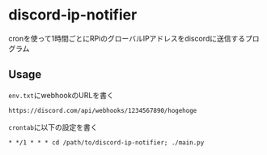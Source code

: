 # discord-ip-notifier

cronを使って1時間ごとにRPiのグローバルIPアドレスをdiscordに送信するプログラム

## Usage

`env.txt`にwebhookのURLを書く

```:env.txt
https://discord.com/api/webhooks/1234567890/hogehoge
```

`crontab`に以下の設定を書く

```crontab
* */1 * * * cd /path/to/discord-ip-notifier; ./main.py
```
